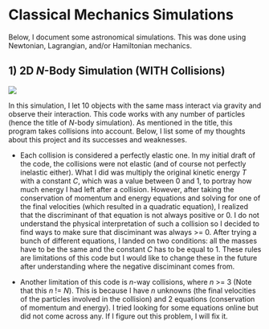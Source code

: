 # Classical Mechanics Simulations

Below, I document some astronomical simulations. This was done using Newtonian, Lagrangian, and/or Hamiltonian mechanics. 

## 1) 2D *N*-Body Simulation (WITH Collisions)

![](https://media.giphy.com/media/vIvLXYWTT9ZxPYuDuS/giphy.gif)
 
In this simulation, I let 10 objects with the same mass interact via gravity and observe their interaction. This code works with any number of particles (hence the title of *N*-body simulation). As mentioned in the title, this program takes collisions into account. Below, I list some of my thoughts about this project and its successes and weaknesses.

- Each collision is considered a perfectly elastic one. In my initial draft of the code, the collisions were not elastic (and of course not perfectly inelastic either). What I did was multiply the original kinetic energy *T* with a constant *C*, which was a value between 0 and 1, to portray how much energy I had left after a collision. However, after taking the conservation of momentum and energy equations and solving for one of the final velocities (which resulted in a quadratic equation), I realized that the discriminant of that equation is not always positive or 0. I do not understand the physical interpretation of such a collision so I decided to find ways to make sure that disciminant was always >= 0. After trying a bunch of different equations, I landed on two conditions: all the masses have to be the same and the constant *C* has to be equal to 1. These rules are limitations of this code but I would like to change these in the future after understanding where the negative disciminant comes from. 

- Another limitation of this code is *n*-way collisions, where *n* >= 3 (Note that this *n* != *N*). This is because I have *n* unknowns (the final velocities of the particles involved in the collision) and 2 equations (conservation of momentum and energy). I tried looking for some equations online but did not come across any. If I figure out this problem, I will fix it.
 
